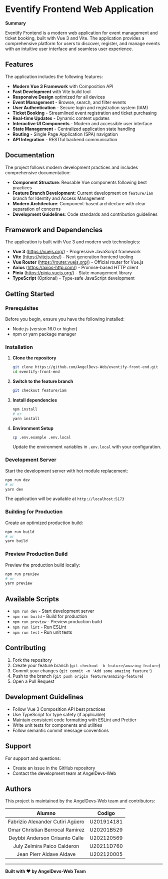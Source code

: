 # **Eventify Frontend Web Application**

**Summary**

Eventify Frontend is a modern web application for event management and ticket booking, built with Vue 3 and Vite. The application provides a comprehensive platform for users to discover, register, and manage events with an intuitive user interface and seamless user experience.

## **Features**

The application includes the following features:

* **Modern Vue 3 Framework** with Composition API
* **Fast Development** with Vite build tool
* **Responsive Design** optimized for all devices
* **Event Management** - Browse, search, and filter events
* **User Authentication** - Secure login and registration system (IAM)
* **Ticket Booking** - Streamlined event registration and ticket purchasing
* **Real-time Updates** - Dynamic content updates
* **Interactive UI Components** - Modern and accessible user interface
* **State Management** - Centralized application state handling
* **Routing** - Single Page Application (SPA) navigation
* **API Integration** - RESTful backend communication

## **Documentation**

The project follows modern development practices and includes comprehensive documentation:

* **Component Structure**: Reusable Vue components following best practices
* **Feature Branch Development**: Current development on `feature/iam` branch for Identity and Access Management
* **Modern Architecture**: Component-based architecture with clear separation of concerns
* **Development Guidelines**: Code standards and contribution guidelines

## **Framework and Dependencies**

The application is built with Vue 3 and modern web technologies:

* **Vue 3** (https://vuejs.org/) - Progressive JavaScript framework
* **Vite** (https://vitejs.dev/) - Next generation frontend tooling
* **Vue Router** (https://router.vuejs.org/) - Official router for Vue.js
* **Axios** (https://axios-http.com/) - Promise-based HTTP client
* **Pinia** (https://pinia.vuejs.org/) - State management library
* **TypeScript** (Optional) - Type-safe JavaScript development

## **Getting Started**

### **Prerequisites**

Before you begin, ensure you have the following installed:
- Node.js (version 16.0 or higher)
- npm or yarn package manager

### **Installation**

1. **Clone the repository**
   ```bash
   git clone https://github.com/AngelDevs-Web/eventify-front-end.git
   cd eventify-front-end
   ```

2. **Switch to the feature branch**
   ```bash
   git checkout feature/iam
   ```

3. **Install dependencies**
   ```bash
   npm install
   # or
   yarn install
   ```

4. **Environment Setup**
   ```bash
   cp .env.example .env.local
   ```
   Update the environment variables in `.env.local` with your configuration.

### **Development Server**

Start the development server with hot module replacement:

```bash
npm run dev
# or
yarn dev
```

The application will be available at `http://localhost:5173`

### **Building for Production**

Create an optimized production build:

```bash
npm run build
# or
yarn build
```

### **Preview Production Build**

Preview the production build locally:

```bash
npm run preview
# or
yarn preview
```

## **Available Scripts**

- `npm run dev` - Start development server
- `npm run build` - Build for production
- `npm run preview` - Preview production build
- `npm run lint` - Run ESLint
- `npm run test` - Run unit tests

## **Contributing**

1. Fork the repository
2. Create your feature branch (`git checkout -b feature/amazing-feature`)
3. Commit your changes (`git commit -m 'Add some amazing feature'`)
4. Push to the branch (`git push origin feature/amazing-feature`)
5. Open a Pull Request

## **Development Guidelines**

- Follow Vue 3 Composition API best practices
- Use TypeScript for type safety (if applicable)
- Maintain consistent code formatting with ESLint and Prettier
- Write unit tests for components and utilities
- Follow semantic commit message conventions

## **Support**

For support and questions:
- Create an issue in the GitHub repository
- Contact the development team at AngelDevs-Web

## **Authors**

This project is maintained by the AngelDevs-Web team and contributors:

|            **Alumno**            | **Codigo** |
|:--------------------------------:|:----------:|
| Fabrizio Alexander Cutiri Agüero | U201914181 |
| Omar Christian Berrocal Ramirez  | U20201B529 |
|  Deybbi Anderson Crisanto Calle  | U202120569 |
|   July Zelmira Paico Calderon    | U20211D760 |
|     Jean Pierr Aldave Aldave     | U202120005 |

---

**Built with ❤️ by AngelDevs-Web Team**